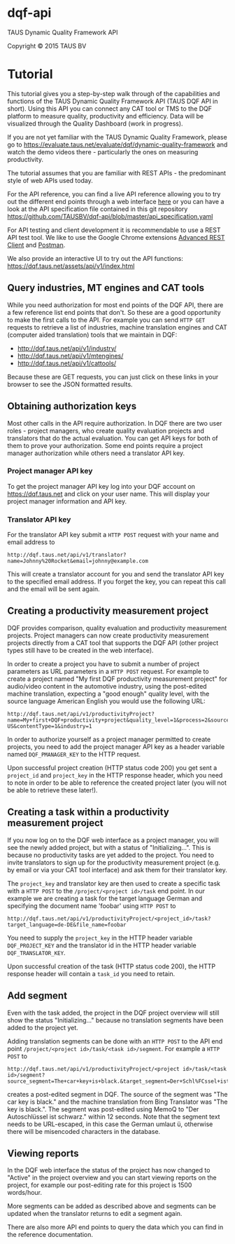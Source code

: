 # dqf-api
TAUS Dynamic Quality Framework API

Copyright © 2015 TAUS BV

# Tutorial
This tutorial gives you a step-by-step walk through of the capabilities and functions of the TAUS Dynamic Quality Framework API (TAUS DQF API in short). Using this API you can connect any CAT tool or TMS to the DQF platform to measure quality, productivity and efficiency. Data will be visualized through the Quality Dashboard (work in progress).

If you are not yet familiar with the TAUS Dynamic Quality Framework, please go to https://evaluate.taus.net/evaluate/dqf/dynamic-quality-framework and watch the demo videos there - particularly the ones on measuring productivity.

The tutorial assumes that you are familiar with REST APIs - the predominant style of web APIs used today.

For the API reference, you can find a live API reference allowing you to try out the different end points through a web interface [here](http://dqf.taus.net/assets/api/v1/index.html) or you can have a look at the API specification file contained in this git repository https://github.com/TAUSBV/dqf-api/blob/master/api_specification.yaml

For API testing and client development it is recommendable to use a REST API test tool. We like to use the Google Chrome extensions [Advanced REST Client](https://chrome.google.com/webstore/detail/advanced-rest-client/hgmloofddffdnphfgcellkdfbfbjeloo) and [Postman](https://chrome.google.com/webstore/detail/postman-rest-client/fdmmgilgnpjigdojojpjoooidkmcomcm).

We also provide an interactive UI to try out the API functions: https://dqf.taus.net/assets/api/v1/index.html

## Query industries, MT engines and CAT tools
While you need authorization for most end points of the DQF API, there are a few reference list end points that don't. So these are a good opportunity to make the first calls to the API. For example you can send `HTTP GET` requests to retrieve a list of industries, machine translation engines and CAT (computer aided translation) tools that we maintain in DQF:
* http://dqf.taus.net/api/v1/industry/
* http://dqf.taus.net/api/v1/mtengines/
* http://dqf.taus.net/api/v1/cattools/

Because these are GET requests, you can just click on these links in your browser to see the JSON formatted results.

## Obtaining authorization keys
Most other calls in the API require authorization. In DQF there are two user roles - project managers, who create quality evaluation projects and translators that do the actual evaluation. You can get API keys for both of them to prove your authorization. Some end points require a project manager authorization while others need a translator API key.

### Project manager API key
To get the project manager API key log into your DQF account on https://dqf.taus.net and click on your user name. This will display your project manager information and API key.

### Translator API key
For the translator API key submit a `HTTP POST` request with your name and email address to 
```
http://dqf.taus.net/api/v1/translator?name=Johnny%20Rocket&email=johnny@example.com
```
This will create a translator account for you and send the translator API key to the specified email address. If you forget the key, you can repeat this call and the email will be sent again.

## Creating a productivity measurement project
DQF provides comparison, quality evaluation and productivity measurement projects. Project managers can now create productivity measurement projects directly from a CAT tool that supports the DQF API (other project types still have to be created in the web interface).

In order to create a project you have to submit a number of project parameters as URL parameters in a `HTTP POST` request. For example to create a project named "My first DQF productivity measurement project" for audio/video content in the automotive industry, using the post-edited machine translation,  expecting a "good enough" quality level, with the source language American English you would use the following URL:
```
http://dqf.taus.net/api/v1/productivityProject?name=My+first+DQF+productivity+project&quality_level=1&process=2&source_language=en-US&contentType=1&industry=1
```

In order to authorize yourself as a project manager permitted to create projects, you need to add the project manager API key as a header variable named `DQF_PMANAGER_KEY` to the HTTP request.

Upon successful project creation (HTTP status code 200) you get sent a `project_id` and `project_key` in the HTTP response header, which you need to note in order to be able to reference the created project later (you will not be able to retrieve these later!).

## Creating a task within a productivity measurement project
If you now log on to the DQF web interface as a project manager, you will see the newly added project, but with a status of "Initializing...". This is because no productivity tasks are yet added to the project. You need to invite translators to sign up for the productivity measurement project (e.g. by email or via your CAT tool interface) and ask them for their translator key.

The `project_key` and translator key are then used to create a specific task with a `HTTP POST` to the `/project/<project id>/task` end point. In our example we are creating a task for the target language German and specifying the document name 'foobar' using `HTTP POST` to
```
http://dqf.taus.net/api/v1/productivityProject/<project_id>/task?target_language=de-DE&file_name=foobar
```
You need to supply the `project_key` in the HTTP header variable `DQF_PROJECT_KEY` and the translator id in the HTTP header variable `DQF_TRANSLATOR_KEY`.

Upon successful creation of the task (HTTP status code 200), the HTTP response header will contain a `task_id` you need to retain.

## Add segment
Even with the task added, the project in the DQF project overview will still show the status "Initializing..." because no translation segments have been added to the project yet.

Adding translation segments can be done with an `HTTP POST` to the API end point `/project/<project id>/task/<task id>/segment`. For example a `HTTP POST` to
```
http://dqf.taus.net/api/v1/productivityProject/<project id>/task/<task id>/segment?source_segment=The+car+key+is+black.&target_segment=Der+Schl%FCssel+ist+schwarz.&new_target_segment=Der+Autoscchl%FCssel+ist+schwarz.&time=12000&cattool=13&tm_match=0&mtengine=5&mt_engine_version=""
```
creates a post-edited segment in DQF. The source of the segment was "The car key is black." and the machine translation from Bing Translator was "The key is black.". The segment was post-edited using MemoQ to "Der Autoschlüssel ist schwarz." within 12 seconds. Note that the segment text needs to be URL-escaped, in this case the German umlaut ü, otherwise there will be misencoded characters in the database.

## Viewing reports
In the DQF web interface the status of the project has now changed to "Active" in the project overview and you can start viewing reports on the project, for example our post-editing rate for this project is 1500 words/hour.

More segments can be added as described above and segments can be updated when the translator returns to edit a segment again.

There are also more API end points to query the data which you can find in the reference documentation.
